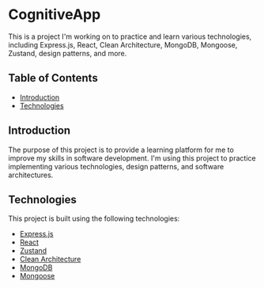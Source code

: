 # CognitiveApp

This is a project I'm working on to practice and learn various technologies,
including Express.js, React, Clean Architecture, MongoDB, Mongoose, Zustand, design patterns, and more.

## Table of Contents

- [Introduction](#introduction)
- [Technologies](#technologies)

## Introduction

The purpose of this project is to provide a learning platform for me to improve my skills in software development. 
I'm using this project to practice implementing various technologies, design patterns, and software architectures. 

## Technologies

This project is built using the following technologies:

- [Express.js](https://expressjs.com/)
- [React](https://es.react.dev/)
- [Zustand](https://zustand-demo.pmnd.rs/)
- [Clean Architecture](https://blog.cleancoder.com/uncle-bob/2012/08/13/the-clean-architecture.html)
- [MongoDB](https://www.mongodb.com/)
- [Mongoose](https://mongoosejs.com/)

